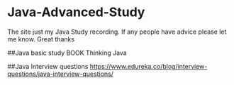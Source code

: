 # Java-Advanced-Study
The site just my Java Study recording. If any people have advice please let me know. Great thanks

##Java basic study
BOOK Thinking Java

##Java Interview questions
https://www.edureka.co/blog/interview-questions/java-interview-questions/
